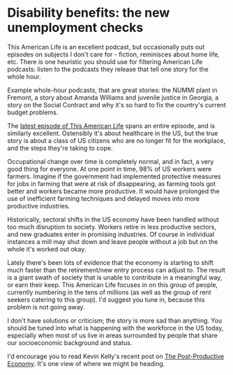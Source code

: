 # Disability benefits: the new unemployment checks

This American Life is an excellent podcast, but occasionally puts out episodes
on subjects I don't care for - fiction, reminisces about home life, etc. There
is one heuristic you should use for filtering American Life podcasts: listen to
the podcasts they release that tell one story for the whole hour.

Example whole-hour podcasts, that are great stories: the NUMMI plant in
Fremont, a story about Amanda Williams and juvenile justice in Georgia, a story
on the Social Contract and why it's so hard to fix the country's current budget
problems.

The [latest episode of This American Life][disability] spans an entire episode,
and is similarly excellent. Ostensibly it's about healthcare in the US, but
the true story is about a class of US citizens who are no longer fit for the
workplace, and the steps they're taking to cope.

Occupational change over time is completely normal, and in fact, a very good
thing for everyone. At one point in time, 98% of US workers were farmers.
Imagine if the government had implemented protective measures for jobs in
farming that were at risk of disappearing, as farming tools got better and
workers became more productive. It would have prolonged the use of inefficient
farming techniques and delayed moves into more productive industries.

Historically, sectoral shifts in the US economy have been handled without too
much disruption to society. Workers retire in less productive sectors, and new
graduates enter in promising industries. Of course in individual instances a
mill may shut down and leave people without a job but on the whole it's worked
out okay.

Lately there's been lots of evidence that the economy is starting to shift
much faster than the retirement/new entry process can adjust to. The result
is a giant swath of society that is unable to contribute in a meaningful way,
or earn their keep. This American Life focuses in on this group of people,
currently numbering in the tens of millions (as well as the group of rent
seekers catering to this group). I'd suggest you tune in, because this problem
is not going away.

I don't have solutions or criticism; the story is more sad than anything. You
should be tuned into what is happening with the workforce in the US today,
especially when most of us live in areas surrounded by people that share our
socioeconomic background and status.

I'd encourage you to read Kevin Kelly's recent post on [The Post-Productive
Economy][kelly]. It's one view of where we might be heading.

[kelly]: http://www.kk.org/thetechnium/archives/2013/01/the_post-produc.php
[disability]: http://www.thisamericanlife.org/radio-archives/episode/490/trends-with-benefits
